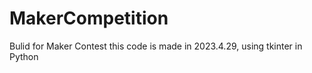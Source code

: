 # MakerCompetition

Bulid for Maker Contest
this code is made in 2023.4.29, using tkinter in Python
